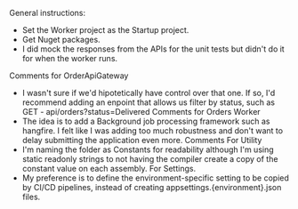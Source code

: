 General instructions:

- Set the Worker project as the Startup project.
- Get Nuget packages.
- I did mock the responses from the APIs for the unit tests but didn't do it for when the worker runs.

Comments for OrderApiGateway
- I wasn't sure if we'd hipotetically have control over that one. If so, I'd recommend adding an enpoint that allows us filter by status, such as GET - api/orders?status=Delivered
Comments for Orders Worker
- The idea is to add a Background job processing framework such as hangfire.  I felt like I was adding too much robustness and don't want to delay submitting the application even more.
Comments For Utility
- I'm naming the folder as Constants for readability although I'm using static readonly strings to not having the compiler create a copy of the constant value on each assembly.
For Settings.
- My preference is to define the environment-specific setting to be copied by CI/CD pipelines, instead of creating  appsettings.{environment}.json files.
